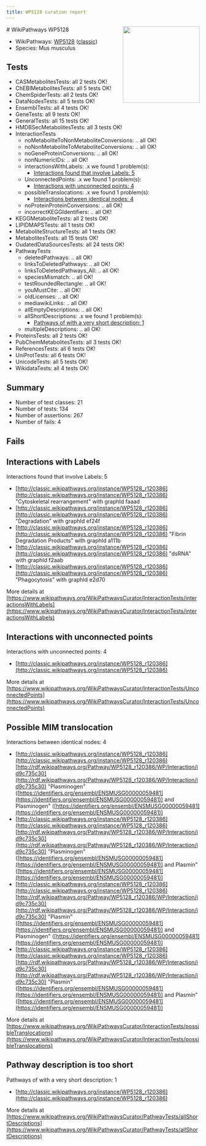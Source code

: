 ```yaml
---
title: WP5128 curation report
---
```


<img style="float: right; width: 200px" src="https://upload.wikimedia.org/wikipedia/commons/thumb/8/83/Wplogo_with_text_500.png/640px-Wplogo_with_text_500.png" />
# WikiPathways WP5128

* WikiPathways: [WP5128](https://wikipathways.org/pathways/WP5128) ([classic](https://classic.wikipathways.org/instance/WP5128))
* Species: Mus musculus
## Tests
* CASMetabolitesTests: all 2 tests OK!
* ChEBIMetabolitesTests: all 5 tests OK!
* ChemSpiderTests: all 2 tests OK!
* DataNodesTests: all 5 tests OK!
* EnsemblTests: all 4 tests OK!
* GeneTests: all 9 tests OK!
* GeneralTests: all 15 tests OK!
* HMDBSecMetabolitesTests: all 3 tests OK!
* InteractionTests
    * noMetaboliteToNonMetaboliteConversions: .. all OK!
    * noNonMetaboliteToMetaboliteConversions: .. all OK!
    * noGeneProteinConversions: .. all OK!
    * nonNumericIDs: .. all OK!
    * interactionsWithLabels: .x we found 1 problem(s):
        * [Interactions found that involve Labels: 5](#630d267c)
    * UnconnectedPoints: .x we found 1 problem(s):
        * [Interactions with unconnected points: 4](#35a61adc)
    * possibleTranslocations: .x we found 1 problem(s):
        * [Interactions between identical nodes: 4](#1c118209)
    * noProteinProteinConversions: .. all OK!
    * incorrectKEGGIdentifiers: .. all OK!
* KEGGMetaboliteTests: all 2 tests OK!
* LIPIDMAPSTests: all 1 tests OK!
* MetaboliteStructureTests: all 1 tests OK!
* MetabolitesTests: all 15 tests OK!
* OudatedDataSourcesTests: all 24 tests OK!
* PathwayTests
    * deletedPathways: .. all OK!
    * linksToDeletedPathways: .. all OK!
    * linksToDeletedPathways_All: .. all OK!
    * speciesMismatch: .. all OK!
    * testRoundedRectangle: .. all OK!
    * youMustCite: .. all OK!
    * oldLicenses: .. all OK!
    * mediawikiLinks: .. all OK!
    * allEmptyDescriptions: .. all OK!
    * allShortDescriptions: .x we found 1 problem(s):
        * [Pathways of with a very short description: 1](#9b455f1f)
    * multipleDescriptions: .. all OK!
* ProteinsTests: all 2 tests OK!
* PubChemMetabolitesTests: all 3 tests OK!
* ReferencesTests: all 6 tests OK!
* UniProtTests: all 6 tests OK!
* UnicodeTests: all 5 tests OK!
* WikidataTests: all 4 tests OK!


## Summary

* Number of test classes: 21
* Number of tests: 134
* Number of assertions: 267
* Number of fails: 4

## Fails

<a name="630d267c" />

## Interactions with Labels

Interactions found that involve Labels: 5

* [http://classic.wikipathways.org/instance/WP5128_r120386](http://classic.wikipathways.org/instance/WP5128_r120386) "Cytoskeletal 
rearrangement" with graphId faaad
* [http://classic.wikipathways.org/instance/WP5128_r120386](http://classic.wikipathways.org/instance/WP5128_r120386) "Degradation" with graphId ef24f
* [http://classic.wikipathways.org/instance/WP5128_r120386](http://classic.wikipathways.org/instance/WP5128_r120386) "Fibrin Degradation
Products" with graphId a111b
* [http://classic.wikipathways.org/instance/WP5128_r120386](http://classic.wikipathways.org/instance/WP5128_r120386) "dsRNA" with graphId f2aab
* [http://classic.wikipathways.org/instance/WP5128_r120386](http://classic.wikipathways.org/instance/WP5128_r120386) "Phagocytosis" with graphId e2d70


More details at [https://www.wikipathways.org/WikiPathwaysCurator/InteractionTests/interactionsWithLabels](https://www.wikipathways.org/WikiPathwaysCurator/InteractionTests/interactionsWithLabels)

<a name="35a61adc" />

## Interactions with unconnected points

Interactions with unconnected points: 4

* [http://classic.wikipathways.org/instance/WP5128_r120386](http://classic.wikipathways.org/instance/WP5128_r120386)


More details at [https://www.wikipathways.org/WikiPathwaysCurator/InteractionTests/UnconnectedPoints](https://www.wikipathways.org/WikiPathwaysCurator/InteractionTests/UnconnectedPoints)

<a name="1c118209" />

## Possible MIM translocation

Interactions between identical nodes: 4

* [http://classic.wikipathways.org/instance/WP5128_r120386](http://classic.wikipathways.org/instance/WP5128_r120386) [http://rdf.wikipathways.org/Pathway/WP5128_r120386/WP/Interaction/id9c735c30](http://rdf.wikipathways.org/Pathway/WP5128_r120386/WP/Interaction/id9c735c30) "Plasminogen" ([https://identifiers.org/ensembl/ENSMUSG00000059481](https://identifiers.org/ensembl/ENSMUSG00000059481)) and 
Plasminogen" ([https://identifiers.org/ensembl/ENSMUSG00000059481](https://identifiers.org/ensembl/ENSMUSG00000059481))
* [http://classic.wikipathways.org/instance/WP5128_r120386](http://classic.wikipathways.org/instance/WP5128_r120386) [http://rdf.wikipathways.org/Pathway/WP5128_r120386/WP/Interaction/id9c735c30](http://rdf.wikipathways.org/Pathway/WP5128_r120386/WP/Interaction/id9c735c30) "Plasminogen" ([https://identifiers.org/ensembl/ENSMUSG00000059481](https://identifiers.org/ensembl/ENSMUSG00000059481)) and 
Plasmin" ([https://identifiers.org/ensembl/ENSMUSG00000059481](https://identifiers.org/ensembl/ENSMUSG00000059481))
* [http://classic.wikipathways.org/instance/WP5128_r120386](http://classic.wikipathways.org/instance/WP5128_r120386) [http://rdf.wikipathways.org/Pathway/WP5128_r120386/WP/Interaction/id9c735c30](http://rdf.wikipathways.org/Pathway/WP5128_r120386/WP/Interaction/id9c735c30) "Plasmin" ([https://identifiers.org/ensembl/ENSMUSG00000059481](https://identifiers.org/ensembl/ENSMUSG00000059481)) and 
Plasminogen" ([https://identifiers.org/ensembl/ENSMUSG00000059481](https://identifiers.org/ensembl/ENSMUSG00000059481))
* [http://classic.wikipathways.org/instance/WP5128_r120386](http://classic.wikipathways.org/instance/WP5128_r120386) [http://rdf.wikipathways.org/Pathway/WP5128_r120386/WP/Interaction/id9c735c30](http://rdf.wikipathways.org/Pathway/WP5128_r120386/WP/Interaction/id9c735c30) "Plasmin" ([https://identifiers.org/ensembl/ENSMUSG00000059481](https://identifiers.org/ensembl/ENSMUSG00000059481)) and 
Plasmin" ([https://identifiers.org/ensembl/ENSMUSG00000059481](https://identifiers.org/ensembl/ENSMUSG00000059481))


More details at [https://www.wikipathways.org/WikiPathwaysCurator/InteractionTests/possibleTranslocations](https://www.wikipathways.org/WikiPathwaysCurator/InteractionTests/possibleTranslocations)

<a name="9b455f1f" />

## Pathway description is too short

Pathways of with a very short description: 1

* [http://classic.wikipathways.org/instance/WP5128_r120386](http://classic.wikipathways.org/instance/WP5128_r120386)

More details at [https://www.wikipathways.org/WikiPathwaysCurator/PathwayTests/allShortDescriptions](https://www.wikipathways.org/WikiPathwaysCurator/PathwayTests/allShortDescriptions)

